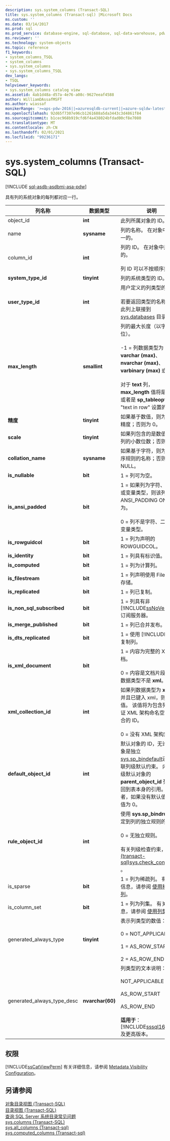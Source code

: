 ```yaml
---
description: sys.system_columns (Transact-SQL)
title: sys.system_columns (Transact-sql) |Microsoft Docs
ms.custom: ''
ms.date: 03/14/2017
ms.prod: sql
ms.prod_service: database-engine, sql-database, sql-data-warehouse, pdw
ms.reviewer: ''
ms.technology: system-objects
ms.topic: reference
f1_keywords:
- system_columns_TSQL
- system_columns
- sys.system_columns
- sys.system_columns_TSQL
dev_langs:
- TSQL
helpviewer_keywords:
- sys.system_columns catalog view
ms.assetid: 4ab1d48a-d57a-4e76-a08c-9627eeaf4588
author: WilliamDAssafMSFT
ms.author: wiassaf
monikerRange: '>=aps-pdw-2016||=azuresqldb-current||=azure-sqldw-latest||>=sql-server-2016||>=sql-server-linux-2017||=azuresqldb-mi-current'
ms.openlocfilehash: 92d65f7307e96cb1261688a5da3443c3d4861f84
ms.sourcegitcommit: b1cec968b919cfd6f4a438024bfdad00cf8e7080
ms.translationtype: MT
ms.contentlocale: zh-CN
ms.lasthandoff: 02/01/2021
ms.locfileid: "99236171"
---
```

# <a name="syssystem_columns-transact-sql"></a>sys.system_columns (Transact-SQL)
[!INCLUDE [sql-asdb-asdbmi-asa-pdw](../../includes/applies-to-version/sql-asdb-asdbmi-asa-pdw.md)]

  具有列的系统对象的每列都对应一行。  
  
|列名称|数据类型|说明|  
|-----------------|---------------|-----------------|  
|object_id|**int**|此列所属对象的 ID。|  
|name|**sysname**|列的名称。 在对象中是唯一的。|  
|column_id|**int**|列的 ID。 在对象中是唯一的。<br /><br /> 列 ID 可以不按顺序排列。|  
|**system_type_id**|**tinyint**|列的系统类型的 ID。|  
|**user_type_id**|**int**|用户定义的列类型的 ID。<br /><br /> 若要返回类型的名称，请在此列上联接到 [sys.databases](../../relational-databases/system-catalog-views/sys-types-transact-sql.md) 目录视图。|  
|**max_length**|**smallint**|列的最大长度（以字节为单位）。<br /><br /> -1 = 列数据类型为 **varchar (max)**、 **nvarchar (max)**、 **varbinary (max)** 或 **xml**。<br /><br /> 对于 **text** 列， **max_length** 值将是16，或者是 **sp_tableoption** "text in row" 设置的值。|  
|**精度**|**tinyint**|如果基于数值，则为该列的精度；否则为 0。|  
|**scale**|**tinyint**|如果列包含的是数值，则为列的小数位数；否则为 0。|  
|**collation_name**|**sysname**|如果基于字符，则为该列排序规则的名称；否则为 NULL。|  
|**is_nullable**|**bit**|1 = 列可为空。|  
|**is_ansi_padded**|**bit**|1 = 如果列为字符、二进制或变量类型，则该列使用 ANSI_PADDING ON 行为。<br /><br /> 0 = 列不是字符、二进制或变量类型。|  
|**is_rowguidcol**|**bit**|1 = 列为声明的 ROWGUIDCOL。|  
|**is_identity**|**bit**|1 = 列具有标识值。|  
|**is_computed**|**bit**|1 = 列为计算列。|  
|**is_filestream**|**bit**|1 = 列声明使用 Filestream 存储。|  
|**is_replicated**|**bit**|1 = 列已复制。|  
|**is_non_sql_subscribed**|**bit**|1 = 列具有非 [!INCLUDE[ssNoVersion](../../includes/ssnoversion-md.md)] 订阅服务器。|  
|**is_merge_published**|**bit**|1 = 列已合并发布。|  
|**is_dts_replicated**|**bit**|1 = 使用 [!INCLUDE[ssIS](../../includes/ssis-md.md)] 复制列。|  
|**is_xml_document**|**bit**|1 = 内容为完整的 XML 文档。<br /><br /> 0 = 内容是文档片段，或列数据类型不是 **xml**。|  
|**xml_collection_id**|**int**|如果列数据类型为 **xml** ，并且已键入 xml，则为非零值。 该值将为包含列的验证 XML 架构命名空间的集合的 ID。<br /><br /> 0 = 没有 XML 架构集合。|  
|**default_object_id**|**int**|默认对象的 ID，无论该对象是独立 [sys.sp_bindefault](../../relational-databases/system-stored-procedures/sp-bindefault-transact-sql.md)还是内联列级默认约束。 内联列级默认对象的 **parent_object_id** 列是返回到表本身的引用。 或者，如果没有默认值，则其值为 0。|  
|**rule_object_id**|**int**|使用 **sys.sp_bindrule** 绑定到列的独立规则的 ID。<br /><br /> 0 = 无独立规则。<br /><br /> 有关列级检查约束，请参阅 [&#40;transact-sql&#41;sys.check_constraints ](../../relational-databases/system-catalog-views/sys-check-constraints-transact-sql.md)。|  
|is_sparse|**bit**|1 = 列为稀疏列。 有关详细信息，请参阅 [使用稀疏列](../../relational-databases/tables/use-sparse-columns.md)。|  
|is_column_set|**bit**|1 = 列为列集。 有关详细信息，请参阅 [使用列集](../../relational-databases/tables/use-column-sets.md)。|  
|generated_always_type|**tinyint**|表示列类型的数值：<br /><br /> 0 = NOT_APPLICABLE<br /><br /> 1 = AS_ROW_START<br /><br /> 2 = AS_ROW_END|  
|generated_always_type_desc|**nvarchar(60)**|列类型的文本说明：<br /><br /> NOT_APPLICABLE<br /><br /> AS_ROW_START<br /><br /> AS_ROW_END<br /><br /> **适用于**：[!INCLUDE[sssql16-md](../../includes/sssql16-md.md)] 及更高版本。|  
  
## <a name="permissions"></a>权限  
 [!INCLUDE[ssCatViewPerm](../../includes/sscatviewperm-md.md)] 有关详细信息，请参阅 [Metadata Visibility Configuration](../../relational-databases/security/metadata-visibility-configuration.md)。  
  
## <a name="see-also"></a>另请参阅  
 [对象目录视图 (Transact-SQL)](../../relational-databases/system-catalog-views/object-catalog-views-transact-sql.md)   
 [目录视图 (Transact-SQL)](../../relational-databases/system-catalog-views/catalog-views-transact-sql.md)   
 [查询 SQL Server 系统目录常见问题](../../relational-databases/system-catalog-views/querying-the-sql-server-system-catalog-faq.md)   
 [sys.columns (Transact-SQL)](../../relational-databases/system-catalog-views/sys-columns-transact-sql.md)   
 [sys.all_columns &#40;Transact-sql&#41;](../../relational-databases/system-catalog-views/sys-all-columns-transact-sql.md)   
 [sys.computed_columns &#40;Transact-sql&#41;](../../relational-databases/system-catalog-views/sys-computed-columns-transact-sql.md)  
  
  
